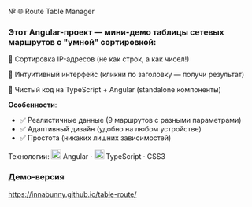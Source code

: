 № 🌐 Route Table Manager

### Этот Angular-проект — мини-демо таблицы сетевых маршрутов с "умной" сортировкой:

🚦 Сортировка IP-адресов (не как строк, а как чисел!)

🔄 Интуитивный интерфейс (кликни по заголовку — получи результат)

🎨 Чистый код на TypeScript + Angular (standalone компоненты)

 **Особенности**:
- ✅ Реалистичные данные (9 маршрутов с разными параметрами)
- ✅ Адаптивный дизайн (удобно на любом устройстве)
- ✅ Простота (никаких лишних зависимостей)


Технологии:
<img src="https://angular.io/assets/images/logos/angular/angular.svg" width="20"> Angular · <img src="https://www.typescriptlang.org/favicon-32x32.png" width="20"> TypeScript · CSS3


### Демо-версия
https://innabunny.github.io/table-route/
